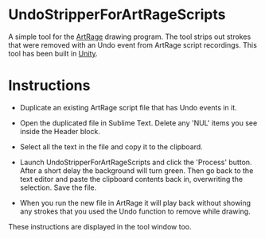 # UndoStripperForArtRageScripts
A simple tool for the [ArtRage](https://www.artrage.com/) drawing program. The tool strips out strokes that were removed with an Undo event from ArtRage script recordings. This tool has been built in [Unity](https://unity3d.com/).

# Instructions

* Duplicate an existing ArtRage script file that has Undo events in it.

* Open the duplicated file in Sublime Text. Delete any 'NUL' items you see inside the Header block.

* Select all the text in the file and copy it to the clipboard.

* Launch UndoStripperForArtRageScripts and click the 'Process' button. After a short delay the background will turn green. Then go back to the text editor and paste the clipboard contents back in, overwriting the selection. Save the file.

* When you run the new file in ArtRage it will play back without showing any strokes that you used the Undo function to remove while drawing.

These instructions are displayed in the tool window too.
